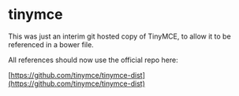 tinymce
=======

This was just an interim git hosted copy of TinyMCE, to allow it to be referenced in a bower file.  

All references should now use the official repo here:

[https://github.com/tinymce/tinymce-dist](https://github.com/tinymce/tinymce-dist)
